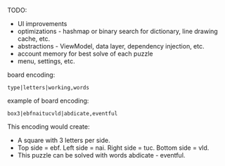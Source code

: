 TODO:

- UI improvements
- optimizations - hashmap or binary search for dictionary, line drawing cache, etc.
- abstractions - ViewModel, data layer, dependency injection, etc.
- account memory for best solve of each puzzle
- menu, settings, etc.

board encoding:

```
type|letters|working,words
```

example of board encoding:

```
box3|ebfnaitucvld|abdicate,eventful
```

This encoding would create:
- A square with 3 letters per side.
- Top side = ebf. Left side = nai. Right side = tuc. Bottom side = vld.
- This puzzle can be solved with words abdicate - eventful.
